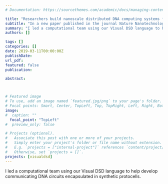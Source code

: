 ```yaml
---
# Documentation: https://sourcethemes.com/academic/docs/managing-content/

title: "Researchers build nanoscale distributed DNA computing systems from artificial protocells"
subtitle: "In a new paper published in the journal Nature Nanotechnology, a team of researchers led by Tom de Greef at the Eindhoven University of Technology and Radboud University, Stephen Mann at the University of Bristol, and Andrew Phillips at Microsoft Research present a method for implementing distributed DNA computing systems by compartmentalizing DNA devices inside artificial protocells. - <a href = https://www.microsoft.com/en-us/research/blog/researchers-build-nanoscale-distributed-dna-computing-systems-from-artificial-protocells/>Microsoft Research</a>"
summary: "I led a computational team using our Visual DSD language to help develop communicating DNA circuits encapsulated in synthetic protocells. <br> <b>Microsoft Research</b>"
authors: []

tags: []
categories: []
date: 2019-03-11T00:00:00Z
publishDate:
url_pdf: 
featured: false
publication: 

abstract:



# Featured image
# To use, add an image named `featured.jpg/png` to your page's folder.
# Focal points: Smart, Center, TopLeft, Top, TopRight, Left, Right, BottomLeft, Bottom, BottomRight.
image: 
#  caption: ""
  focal_point: "TopLeft"
#  preview_only: false

# Projects (optional).
#   Associate this post with one or more of your projects.
#   Simply enter your project's folder or file name without extension.
#   E.g. `projects = ["internal-project"]` references `content/project/deep-learning/index.md`.
#   Otherwise, set `projects = []`.
projects: [visualdsd]
---
```

I led a computational team using our Visual DSD language to help develop communicating DNA circuits encapsulated in synthetic protocells.